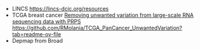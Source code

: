   
* LINCS https://lincs-dcic.org/resources
* TCGA breast cancer [Removing unwanted variation from large-scale RNA sequencing data with PRPS](https://www.nature.com/articles/s41587-022-01440-w) https://github.com/RMolania/TCGA_PanCancer_UnwantedVariation?tab=readme-ov-file
* Depmap from Broad
